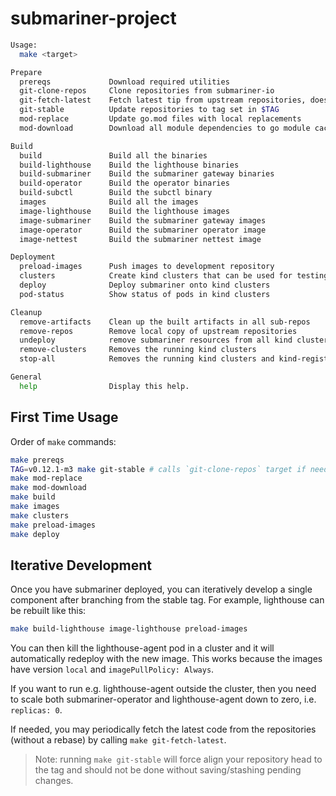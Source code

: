 # submariner-project

```sh
Usage:
  make <target>

Prepare
  prereqs             Download required utilities
  git-clone-repos     Clone repositories from submariner-io
  git-fetch-latest    Fetch latest tip from upstream repositories, does *not* rebase
  git-stable          Update repositories to tag set in $TAG
  mod-replace         Update go.mod files with local replacements
  mod-download        Download all module dependencies to go module cache

Build
  build               Build all the binaries
  build-lighthouse    Build the lighthouse binaries
  build-submariner    Build the submariner gateway binaries
  build-operator      Build the operator binaries
  build-subctl        Build the subctl binary
  images              Build all the images
  image-lighthouse    Build the lighthouse images
  image-submariner    Build the submariner gateway images
  image-operator      Build the submariner operator image
  image-nettest       Build the submariner nettest image

Deployment
  preload-images      Push images to development repository
  clusters            Create kind clusters that can be used for testing
  deploy              Deploy submariner onto kind clusters
  pod-status          Show status of pods in kind clusters

Cleanup
  remove-artifacts    Clean up the built artifacts in all sub-repos
  remove-repos        Remove local copy of upstream repositories
  undeploy            remove submariner resources from all kind clusters
  remove-clusters     Removes the running kind clusters
  stop-all            Removes the running kind clusters and kind-registry

General
  help                Display this help.
```

## First Time Usage

Order of `make` commands:

```sh
make prereqs
TAG=v0.12.1-m3 make git-stable # calls `git-clone-repos` target if needed
make mod-replace
make mod-download
make build
make images
make clusters
make preload-images
make deploy
```

## Iterative Development

Once you have submariner deployed, you can iteratively develop a single component after
branching from the stable tag. For example, lighthouse can be rebuilt like this:

```sh
make build-lighthouse image-lighthouse preload-images
```

You can then kill the lighthouse-agent pod in a cluster and it will automatically redeploy with
the new image. This works because the images have version `local` and `imagePullPolicy: Always`.

If you want to run e.g. lighthouse-agent outside the cluster, then you need to scale both
submariner-operator and lighthouse-agent down to zero, i.e. `replicas: 0`.

If needed, you may periodically fetch the latest code from the repositories (without a
rebase) by calling `make git-fetch-latest`.

> Note: running `make git-stable` will force align your repository head to the tag and
> should not be done without saving/stashing pending changes.
